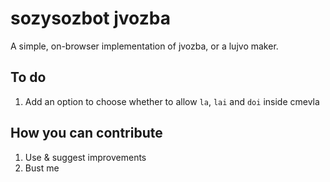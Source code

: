 # sozysozbot jvozba

A simple, on-browser implementation of jvozba, or a lujvo maker.  

## To do
1. Add an option to choose whether to allow `la`, `lai` and `doi` inside cmevla

## How you can contribute
1. Use & suggest improvements
2. Bust me
